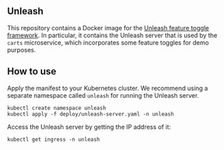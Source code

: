 ## Unleash

This repository contains a Docker image for the [Unleash feature toggle framework](https://unleash.github.io/).
In particular, it contains the Unleash server that is used by the `carts` microservice, which incorporates some feature toggles for demo purposes.

## How to use

Apply the manifest to your Kubernetes cluster. We recommend using a separate namespace called `unleash` for running the Unleash server.

```console
kubectl create namespace unleash
kubectl apply -f deploy/unleash-server.yaml -n unleash
```

Access the Unleash server by getting the IP address of it:

```console
kubectl get ingress -n unleash
```

